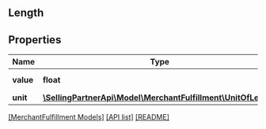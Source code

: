## Length

## Properties

Name | Type | Description | Notes
------------ | ------------- | ------------- | -------------
**value** | **float** | The value in units. | [optional]
**unit** | [**\SellingPartnerApi\Model\MerchantFulfillment\UnitOfLength**](UnitOfLength.md) |  | [optional]

[[MerchantFulfillment Models]](../) [[API list]](../../Api) [[README]](../../../README.md)
